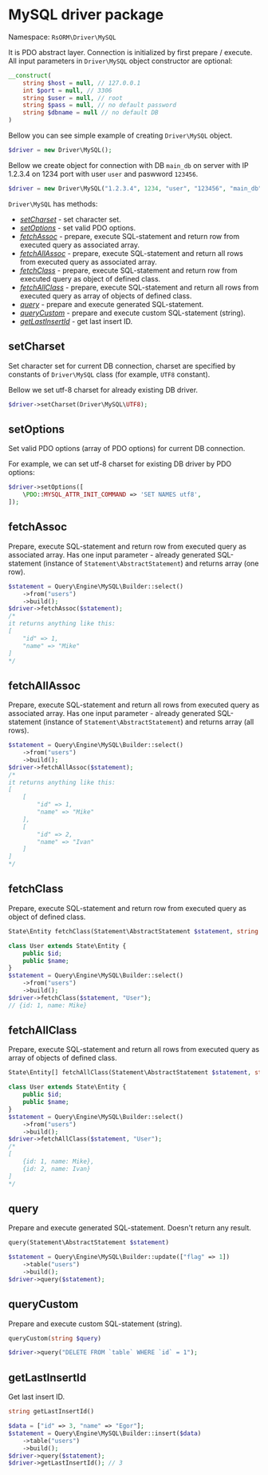 # MySQL driver package

Namespace: `RsORM\Driver\MySQL`

It is PDO abstract layer. Connection is initialized by first prepare / execute. All input parameters in `Driver\MySQL` object constructor are optional:

```php
__construct(
	string $host = null, // 127.0.0.1
	int $port = null, // 3306
	string $user = null, // root
	string $pass = null, // no default password
	string $dbname = null // no default DB
)
```

Bellow you can see simple example of creating `Driver\MySQL` object.

```php
$driver = new Driver\MySQL();
```

Bellow we create object for connection with DB `main_db` on server with IP 1.2.3.4 on 1234 port with user `user` and paswword `123456`.

```php
$driver = new Driver\MySQL("1.2.3.4", 1234, "user", "123456", "main_db");
```

`Driver\MySQL` has methods:

 - [*setCharset*](#setcharset) - set character set.
 - [*setOptions*](#setoptions) - set valid PDO options.
 - [*fetchAssoc*](#fetchassoc) - prepare, execute SQL-statement and return row from executed query as associated array.
 - [*fetchAllAssoc*](#fetchallassoc) - prepare, execute SQL-statement and return all rows from executed query as associated array.
 - [*fetchClass*](#fetchclass) - prepare, execute SQL-statement and return row from executed query as object of defined class.
 - [*fetchAllClass*](#fetchallclass) - prepare, execute SQL-statement and return all rows from executed query as array of objects of defined class.
 - [*query*](#query) - prepare and execute generated SQL-statement.
 - [*queryCustom*](#querycustom) - prepare and execute custom SQL-statement (string).
 - [*getLastInsertId*](#getlastinsertid) - get last insert ID.

## setCharset

Set character set for current DB connection, charset are specified by constants of `Driver\MySQL` class (for example, `UTF8` constant).

Bellow we set utf-8 charset for already existing DB driver.

```php
$driver->setCharset(Driver\MySQL\UTF8);
```

## setOptions

Set valid PDO options (array of PDO options) for current DB connection.

For example, we can set utf-8 charset for existing DB driver by PDO options:

```php
$driver->setOptions([
	\PDO::MYSQL_ATTR_INIT_COMMAND => 'SET NAMES utf8',
]);
```

## fetchAssoc

Prepare, execute SQL-statement and return row from executed query as associated array. Has one input parameter - already generated SQL-statement (instance of `Statement\AbstractStatement`) and returns array (one row).

```php
$statement = Query\Engine\MySQL\Builder::select()
	->from("users")
	->build();
$driver->fetchAssoc($statement);
/*
it returns anything like this:
[
	"id" => 1,
	"name" => "Mike"
]
*/
```

## fetchAllAssoc

Prepare, execute SQL-statement and return all rows from executed query as associated array. Has one input parameter - already generated SQL-statement (instance of `Statement\AbstractStatement`) and returns array (all rows).

```php
$statement = Query\Engine\MySQL\Builder::select()
	->from("users")
	->build();
$driver->fetchAllAssoc($statement);
/*
it returns anything like this:
[
	[
		"id" => 1,
		"name" => "Mike"
	],
	[
		"id" => 2,
		"name" => "Ivan"
	]
]
*/
```

## fetchClass

Prepare, execute SQL-statement and return row from executed query as object of defined class.

```php
State\Entity fetchClass(Statement\AbstractStatement $statement, string $class)
```

```php
class User extends State\Entity {
	public $id;
	public $name;
}
$statement = Query\Engine\MySQL\Builder::select()
	->from("users")
	->build();
$driver->fetchClass($statement, "User");
// {id: 1, name: Mike}
```

## fetchAllClass

Prepare, execute SQL-statement and return all rows from executed query as array of objects of defined class.

```php
State\Entity[] fetchAllClass(Statement\AbstractStatement $statement, string $class)
```

```php
class User extends State\Entity {
	public $id;
	public $name;
}
$statement = Query\Engine\MySQL\Builder::select()
	->from("users")
	->build();
$driver->fetchAllClass($statement, "User");
/*
[
	{id: 1, name: Mike},
	{id: 2, name: Ivan}
]
*/
```

## query

Prepare and execute generated SQL-statement. Doesn't return any result.

```php
query(Statement\AbstractStatement $statement)
```

```php
$statement = Query\Engine\MySQL\Builder::update(["flag" => 1])
    ->table("users")
    ->build();
$driver->query($statement);
```

## queryCustom

Prepare and execute custom SQL-statement (string).

```php
queryCustom(string $query)
```

```php
$driver->query("DELETE FROM `table` WHERE `id` = 1");
```

## getLastInsertId

Get last insert ID.

```php
string getLastInsertId()
```

```php
$data = ["id" => 3, "name" => "Egor"];
$statement = Query\Engine\MySQL\Builder::insert($data)
    ->table("users")
    ->build();
$driver->query($statement);
$driver->getLastInsertId(); // 3
```